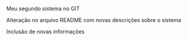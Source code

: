 Meu segundo sistema no GIT

Alteração no arquivo README com novas descrições sobre o sistema

Inclusão de novas informações